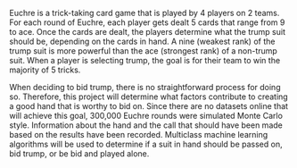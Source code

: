 Euchre is a trick-taking card game that is played by 4 players on 2
teams. For each round of Euchre, each player gets dealt 5 cards that 
range from 9 to ace. Once the cards are dealt, the players determine 
what the trump suit should be, depending on the cards in hand. 
A nine (weakest rank) of the trump suit is more powerful than the ace 
(strongest rank) of a non-trump suit. When a player is selecting trump, 
the goal is for their team to win the majority of 5 tricks.

When deciding to bid trump, there is no straightforward process for
doing so. Therefore, this project will determine what factors contribute
to creating a good hand that is worthy to bid on. Since there are no
datasets online that will achieve this goal, 300,000 Euchre rounds were
simulated Monte Carlo style. Information about the hand and the call
that should have been made based on the results have been recorded.
Multiclass machine learning algorithms will be used to determine if 
a suit in hand should be passed on, bid trump, or be bid and played alone.
